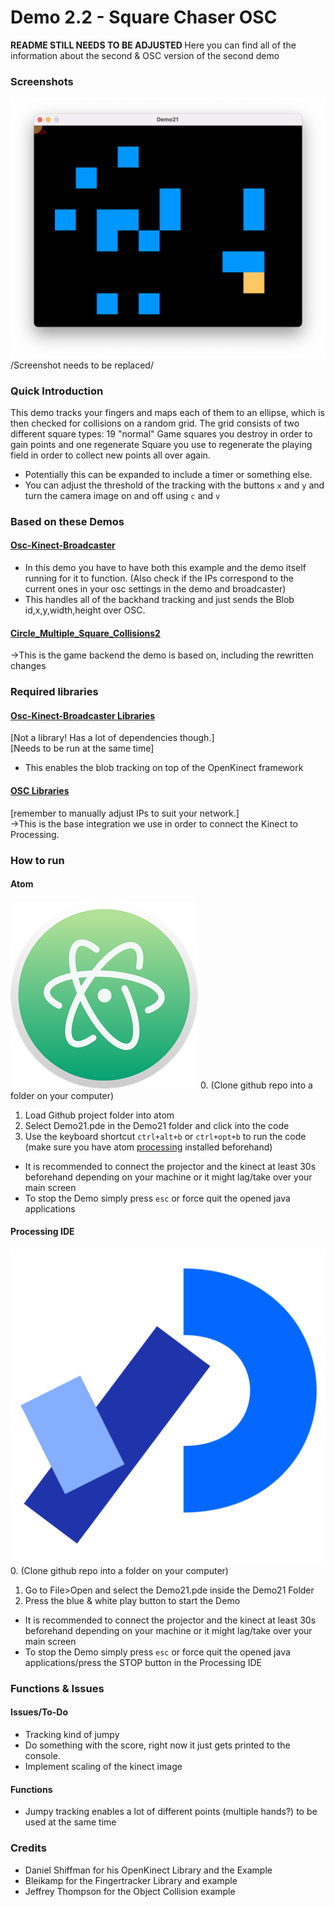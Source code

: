 # Demo 2.2 - Square Chaser OSC

<b> README STILL NEEDS TO BE ADJUSTED </b>
Here you can find all of the information about the second & OSC version of the second demo

### Screenshots
![alt text](/Demos/Demo21/Demo21.png)
/Screenshot needs to be replaced/

### Quick Introduction
This demo tracks your fingers and maps each of them to an ellipse, which is then checked for collisions on a random grid. The grid consists of two different square types: 19 "normal" Game squares you destroy in order to gain points and one regenerate Square you use to regenerate the playing field in order to collect new points all over again.
- Potentially this can be expanded to include a timer or something else.
- You can adjust the threshold of the tracking with the buttons ```x``` and ```y``` and turn the camera image on and off using ```c``` and ```v```

### Based on these Demos

#### [Osc-Kinect-Broadcaster](Example_Libraries/osc-kinect-broadcaster)
- In this demo you have to have both this example and the demo itself running for it to function. (Also check if the IPs correspond to the current ones in your osc settings in the demo and broadcaster)
- This handles all of the backhand tracking and just sends the Blob id,x,y,width,height over OSC.

#### [Circle_Multiple_Square_Collisions2](Example_Libraries/Circle_Multiple_Square_Collisions2)
->This is the game backend the demo is based on, including the rewritten changes
### Required libraries

#### [Osc-Kinect-Broadcaster Libraries](https://github.com/atduskgreg/FingerTracker)
[Not a library! Has a lot of dependencies though.] <br>
[Needs to be run at the same time]
- This enables the blob tracking on top of the OpenKinect framework

#### [OSC Libraries](Example_Libraries/FingerTrackerKinect)
[remember to manually adjust IPs to suit your network.] <br>
->This is the base integration we use in order to connect the Kinect to Processing.

### How to run

#### Atom
![](other_Resources/atom-logo.png)
0. (Clone github repo into a folder on your computer)
1. Load Github project folder into atom
2. Select Demo21.pde in the Demo21 folder and click into the code
3. Use the keyboard shortcut  ```ctrl+alt+b``` or ```ctrl+opt+b``` to run the code (make sure you have atom [processing](https://github.com/bleikamp/processing) installed beforehand)

- It is recommended to connect the projector and the kinect at least 30s beforehand depending on your machine or it might lag/take over your main screen
- To stop the Demo simply press ```esc``` or force quit the opened java applications

#### Processing IDE
![](other_Resources/processing-logo.svg)
0. (Clone github repo into a folder on your computer)
1. Go to File>Open and select the Demo21.pde inside the Demo21 Folder
2. Press the blue & white play button to start the Demo

- It is recommended to connect the projector and the kinect at least 30s beforehand depending on your machine or it might lag/take over your main screen
- To stop the Demo simply press ```esc``` or force quit the opened java applications/press the STOP button in the Processing IDE

### Functions & Issues

#### Issues/To-Do
- Tracking kind of jumpy
- Do something with the score, right now it just gets printed to the console.
- Implement scaling of the kinect image

#### Functions
- Jumpy tracking enables a lot of different points (multiple hands?) to be used at the same time

### Credits
- Daniel Shiffman for his OpenKinect Library and the Example
- Bleikamp for the Fingertracker Library and example
- Jeffrey Thompson for the Object Collision example

